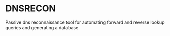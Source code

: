 # DNSRECON
Passive dns reconnaissance tool for automating forward and reverse lookup queries and generating a database
